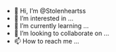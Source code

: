 - 👋 Hi, I’m @Stolenheartss
- 👀 I’m interested in ...
- 🌱 I’m currently learning ...
- 💞️ I’m looking to collaborate on ...
- 📫 How to reach me ...

<!---
Stolenheartss/Stolenheartss is a ✨ special ✨ repository because its `README.md` (this file) appears on your GitHub profile.
You can click the Preview link to take a look at your changes.
--->

